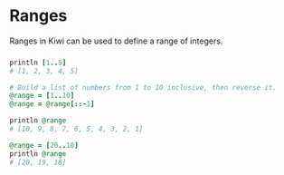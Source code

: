 # Ranges

Ranges in Kiwi can be used to define a range of integers.

###

```ruby
println [1..5] 
# [1, 2, 3, 4, 5]

# Build a list of numbers from 1 to 10 inclusive, then reverse it.
@range = [1..10] 
@range = @range[::-1]

println @range 
# [10, 9, 8, 7, 6, 5, 4, 3, 2, 1]

@range = [20..18]
println @range
# [20, 19, 18]
```